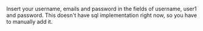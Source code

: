 Insert your username, emails and password in the fields of username, user1 and password.
This doesn't have sql implementation right now, so you have to manually add it.
